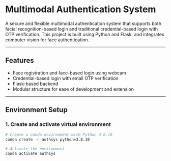 # Multimodal Authentication System

A secure and flexible multimodal authentication system that supports both facial recognition-based login and traditional credential-based login with OTP verification. This project is built using Python and Flask, and integrates computer vision for face authentication.

---

## Features

- Face registration and face-based login using webcam
- Credential-based login with email OTP verification
- Flask-based backend
- Modular structure for ease of development and extension

---

## Environment Setup

### 1. Create and activate virtual environment

```bash
# Create a conda environment with Python 3.8.10
conda create -n authsys python=3.8.10

# Activate the environment
conda activate authsys
